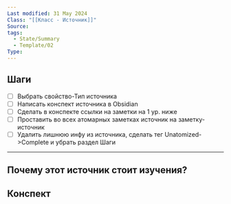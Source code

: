 ```yaml
---
Last modified: 31 May 2024
Class: "[[Класс - Источник]]"
Source: 
tags:
  - State/Summary
  - Template/02
Type: 
---
```

## Шаги
- [ ] Выбрать свойство-Тип источника
- [ ] Написать конспект источника в Obsidian
- [ ] Сделать в конспекте ссылки на заметки на 1 ур. ниже
- [ ] Проставить во всех атомарных заметках источник на заметку-источник
- [ ] Удалить лишнюю инфу из источника, сделать тег Unatomized->Complete и убрать раздел Шаги
---

## Почему этот источник стоит изучения?
## Конспект